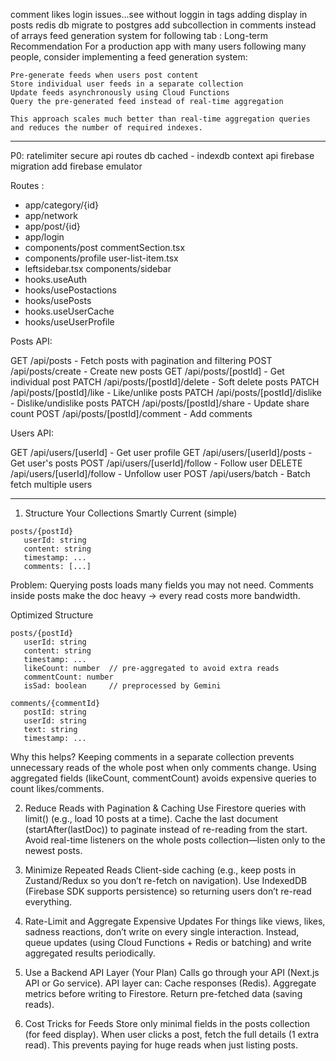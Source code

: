 comment likes
login issues...see without loggin in
tags adding display in posts
redis 
db migrate to postgres
add subcollection in comments instead of arrays
feed generation system for following tab : 
    Long-term Recommendation
    For a production app with many users following many people, consider implementing a feed generation system:

    Pre-generate feeds when users post content
    Store individual user feeds in a separate collection
    Update feeds asynchronously using Cloud Functions
    Query the pre-generated feed instead of real-time aggregation

    This approach scales much better than real-time aggregation queries and reduces the number of required indexes.
---
P0: 
ratelimiter
secure api routes
db cached - indexdb
context api
firebase migration
add firebase emulator

Routes : 
- app/category/{id}
- app/network
- app/post/{id}
- app/login
- components/post commentSection.tsx
- components/profile user-list-item.tsx
- leftsidebar.tsx components/sidebar
- hooks.useAuth
- hooks/usePostactions
- hooks/usePosts
- hooks.useUserCache
- hooks/useUserProfile

Posts API:

GET /api/posts - Fetch posts with pagination and filtering
POST /api/posts/create - Create new posts
GET /api/posts/[postId] - Get individual post
PATCH /api/posts/[postId]/delete - Soft delete posts
PATCH /api/posts/[postId]/like - Like/unlike posts
PATCH /api/posts/[postId]/dislike - Dislike/undislike posts
PATCH /api/posts/[postId]/share - Update share count
POST /api/posts/[postId]/comment - Add comments

Users API:

GET /api/users/[userId] - Get user profile
GET /api/users/[userId]/posts - Get user's posts
POST /api/users/[userId]/follow - Follow user
DELETE /api/users/[userId]/follow - Unfollow user
POST /api/users/batch - Batch fetch multiple users

---      
1. Structure Your Collections Smartly
Current (simple)
```
posts/{postId}
   userId: string
   content: string
   timestamp: ...
   comments: [...]
```
Problem: Querying posts loads many fields you may not need.
Comments inside posts make the doc heavy → every read costs more bandwidth.

Optimized Structure
```
posts/{postId}
   userId: string
   content: string
   timestamp: ...
   likeCount: number  // pre-aggregated to avoid extra reads
   commentCount: number
   isSad: boolean     // preprocessed by Gemini

comments/{commentId}
   postId: string
   userId: string
   text: string
   timestamp: ...
```
Why this helps?
Keeping comments in a separate collection prevents unnecessary reads of the whole post when only comments change.
Using aggregated fields (likeCount, commentCount) avoids expensive queries to count likes/comments.

2. Reduce Reads with Pagination & Caching
Use Firestore queries with limit() (e.g., load 10 posts at a time).
Cache the last document (startAfter(lastDoc)) to paginate instead of re-reading from the start.
Avoid real-time listeners on the whole posts collection—listen only to the newest posts.

3. Minimize Repeated Reads
Client-side caching (e.g., keep posts in Zustand/Redux so you don’t re-fetch on navigation).
Use IndexedDB (Firebase SDK supports persistence) so returning users don’t re-read everything.

4. Rate-Limit and Aggregate Expensive Updates
For things like views, likes, sadness reactions, don’t write on every single interaction.
Instead, queue updates (using Cloud Functions + Redis or batching) and write aggregated results periodically.

5. Use a Backend API Layer (Your Plan)
Calls go through your API (Next.js API or Go service).
API layer can:
Cache responses (Redis).
Aggregate metrics before writing to Firestore.
Return pre-fetched data (saving reads).

6. Cost Tricks for Feeds
Store only minimal fields in the posts collection (for feed display).
When user clicks a post, fetch the full details (1 extra read).
This prevents paying for huge reads when just listing posts.


